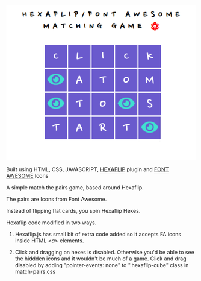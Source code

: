 ![Hexaflip matching game](pairs-pic2.png)

Built using HTML, CSS, JAVASCRIPT, [HEXAFLIP](https://github.com/dmotz/hexaflip) plugin and [FONT AWESOME](https://fontawesome.com/) Icons

A simple match the pairs game, based around Hexaflip.

The pairs are Icons from Font Awesome.

Instead of flipping flat cards, you spin Hexaflip Hexes.

Hexaflip code modified in two ways.

1. Hexaflip.js has small bit of extra code added so it accepts FA icons inside HTML *<a*> elements. 
  
1. Click and dragging on hexes is disabled. Otherwise you'd be able to see the hiddden icons and it wouldn't be much of a game. Click and drag disabled by adding "pointer-events: none" to ".hexaflip-cube" class in match-pairs.css
